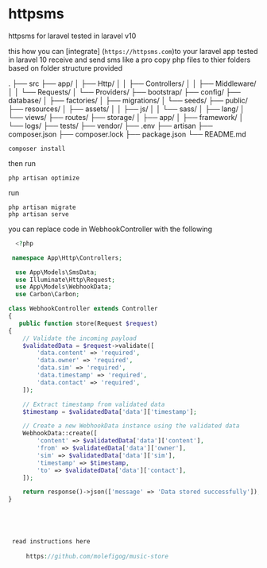 # httpsms
 httpsms for laravel tested in laravel v10




this how you can [integrate] (`https://httpsms.com`)to your laravel app tested in laravel 10
receive and send sms like a pro
copy php files to thier folders based on folder structure  provided

.
├── src
├── app/
│   ├── Http/
│   │   ├── Controllers/
│   │   ├── Middleware/
│   │   └── Requests/
│   └── Providers/
├── bootstrap/
├── config/
├── database/
│   ├── factories/
│   ├── migrations/
│   └── seeds/
├── public/
├── resources/
│   ├── assets/
│   │   ├── js/
│   │   └── sass/
│   ├── lang/
│   └── views/
├── routes/
├── storage/
│   ├── app/
│   ├── framework/
│   └── logs/
├── tests/
├── vendor/
├── .env
├── artisan
├── composer.json
├── composer.lock
├── package.json
└── README.md


    composer install

   then run 

    php artisan optimize

   run  

    php artisan migrate
    php artisan serve

you can replace code in WebhookController with the following
```php
  <?php

 namespace App\Http\Controllers;

  use App\Models\SmsData;
  use Illuminate\Http\Request;
  use App\Models\WebhookData;
  use Carbon\Carbon;

class WebhookController extends Controller
{
   public function store(Request $request)
{
    // Validate the incoming payload
    $validatedData = $request->validate([
        'data.content' => 'required',
        'data.owner' => 'required',
        'data.sim' => 'required',
        'data.timestamp' => 'required',
        'data.contact' => 'required',
    ]);

    // Extract timestamp from validated data
    $timestamp = $validatedData['data']['timestamp'];

    // Create a new WebhookData instance using the validated data
    WebhookData::create([
        'content' => $validatedData['data']['content'],
        'from' => $validatedData['data']['owner'],
        'sim' => $validatedData['data']['sim'],
        'timestamp' => $timestamp,
        'to' => $validatedData['data']['contact'],
    ]);

    return response()->json(['message' => 'Data stored successfully']);
}





 read instructions here
 
     https://github.com/molefigog/music-store
